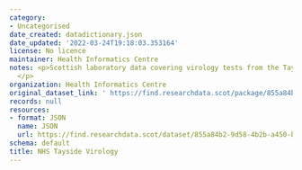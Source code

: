 ```yaml
---
category:
- Uncategorised
date_created: datadictionary.json
date_updated: '2022-03-24T19:18:03.353164'
license: No licence
maintainer: Health Informatics Centre
notes: <p>Scottish laboratory data covering virology tests from the Tayside regions.
  </p>
organization: Health Informatics Centre
original_dataset_link: ' https://find.researchdata.scot/package/855a84b2-9d58-4b2b-a450-b6c6d534e403'
records: null
resources:
- format: JSON
  name: JSON
  url: https://find.researchdata.scot/dataset/855a84b2-9d58-4b2b-a450-b6c6d534e403/resource/855a84b2-9d58-4b2b-a450-b6c6d534e403/download/datadictionary.json
schema: default
title: NHS Tayside Virology
---
```

